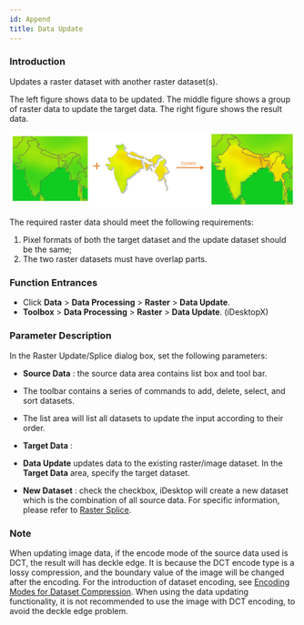 ```yaml
---
id: Append
title: Data Update
---
```

### Introduction

Updates a raster dataset with another raster dataset(s).

The left figure shows data to be updated. The middle figure shows a group of
raster data to update the target data. The right figure shows the result data.

![](img/Append.png)


The required raster data should meet the following requirements:

1. Pixel formats of both the target dataset and the update dataset should be the same;
2. The two raster datasets must have overlap parts.

### Function Entrances

* Click **Data** > **Data Processing** > **Raster** > **Data Update**.
* **Toolbox** > **Data Processing** > **Raster** > **Data Update**. (iDesktopX)

### Parameter Description

In the Raster Update/Splice dialog box, set the following parameters:

* **Source Data** : the source data area contains list box and tool bar.

* The toolbar contains a series of commands to add, delete, select, and sort datasets.
* The list area will list all datasets to update the input according to their order.
* **Target Data** : 
* **Data Update** updates data to the existing raster/image dataset. In the **Target Data** area, specify the target dataset.
* **New Dataset** : check the checkbox, iDesktop will create a new dataset which is the combination of all source data. For specific information, please refer to [Raster Splice](RasterSplice).

### Note

When updating image data, if the encode mode of the source data used is DCT,
the result will has deckle edge. It is because the DCT encode type is a lossy
compression, and the boundary value of the image will be changed after the
encoding. For the introduction of dataset encoding, see [Encoding Modes for
Dataset Compression](../DataManagement/EncodeType). When using the data
updating functionality, it is not recommended to use the image with DCT
encoding, to avoid the deckle edge problem.


